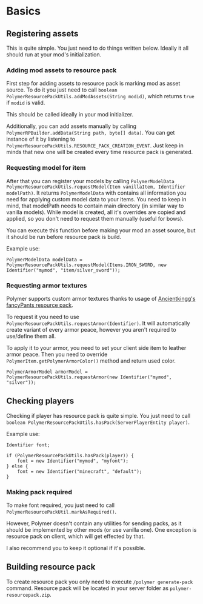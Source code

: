 # Basics

## Registering assets
This is quite simple. You just need to do things written below. Ideally it all should run at
your mod's initialization.

### Adding mod assets to resource pack
First step for adding assets to resource pack is marking mod as asset source. To do it you just
need to call `boolean PolymerResourcePackUtils.addModAssets(String modid)`, which 
returns `true` if `modid` is valid.

This should be called ideally in your mod initializer.

Additionally, you can add assets manually by calling `PolymerRPBuilder.addData(String path, byte[] data)`.
You can get instance of it by listening to `PolymerResourcePackUtils.RESOURCE_PACK_CREATION_EVENT`.
Just keep in minds that new one will be created every time resource pack is generated.

### Requesting model for item
After that you can register your models by calling 
`PolymerModelData PolymerResourcePackUtils.requestModel(Item vanillaItem, Identifier modelPath)`.
It returns `PolymerModelData` with contains all information you need for applying custom model data
to your items. You need to keep in mind, that modelPath needs to contain main directory (in similar way
to vanilla models). While model is created, all it's overrides are copied and applied, so you don't need to
request them manually (useful for bows).

You can execute this function before making your mod an asset source, but it should be run before
resource pack is build.

Example use:

```
PolymerModelData modelData = PolymerResourcePackUtils.requestModel(Items.IRON_SWORD, new Identifier("mymod", "item/silver_sword"));
```

### Requesting armor textures
Polymer supports custom armor textures thanks to usage of [Ancientkingg's fancyPants resource pack](https://github.com/Ancientkingg/fancyPants).

To request it you need to use `PolymerResourcePackUtils.requestArmor(Identifier)`. 
It will automatically create variant of every armor peace, however you aren't 
required to use/define them all.

To apply it to your armor, you need to set your client side item to leather armor peace.
Then you need to override `PolymerItem.getPolymerArmorColor()` method and return used color.

```
PolymerArmorModel armorModel = PolymerResourcePackUtils.requestArmor(new Identifier("mymod", "silver"));
```

## Checking players
Checking if player has resource pack is quite simple. 
You just need to call `boolean PolymerResourcePackUtils.hasPack(ServerPlayerEntity player)`.

Example use:

```
Identifier font;

if (PolymerResourcePackUtils.hasPack(player)) {
    font = new Identifier("mymod", "myfont");
} else {
    font = new Identifier("minecraft", "default");
}
```

### Making pack required
To make font required, you just need to call `PolymerResourcePackUtil.markAsRequired()`.

However, Polymer doesn't contain any utilities for sending packs, as it should be implemented by other mods (or use vanilla one).
One exception is resource pack on client, which will get effected by that.

I also recommend you to keep it optional if it's possible.

## Building resource pack
To create resource pack you only need to execute `/polymer generate-pack` command. Resource pack will be located in your server folder as `polymer-resourcepack.zip`.
